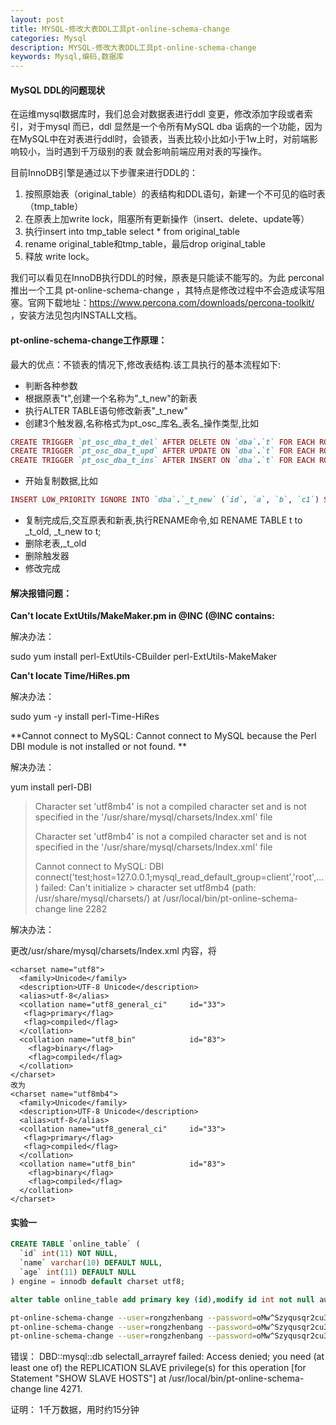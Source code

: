```yaml
---
layout: post
title: MYSQL-修改大表DDL工具pt-online-schema-change
categories: Mysql
description: MYSQL-修改大表DDL工具pt-online-schema-change
keywords: Mysql,编码,数据库
---
```


#### MySQL DDL的问题现状

在运维mysql数据库时，我们总会对数据表进行ddl 变更，修改添加字段或者索引，对于mysql 而已，ddl 显然是一个令所有MySQL dba 诟病的一个功能，因为在MySQL中在对表进行ddl时，会锁表，当表比较小比如小于1w上时，对前端影响较小，当时遇到千万级别的表 就会影响前端应用对表的写操作。

目前InnoDB引擎是通过以下步骤来进行DDL的：

1. 按照原始表（original_table）的表结构和DDL语句，新建一个不可见的临时表（tmp_table）
2. 在原表上加write lock，阻塞所有更新操作（insert、delete、update等）
3. 执行insert into tmp_table select * from original_table
4. rename original_table和tmp_table，最后drop original_table
5. 释放 write lock。

我们可以看见在InnoDB执行DDL的时候，原表是只能读不能写的。为此 perconal 推出一个工具 pt-online-schema-change ，其特点是修改过程中不会造成读写阻塞。官网下载地址：https://www.percona.com/downloads/percona-toolkit/ ，安装方法见包内INSTALL文档。

#### pt-online-schema-change工作原理：

最大的优点：不锁表的情况下,修改表结构.该工具执行的基本流程如下:

- 判断各种参数
- 根据原表"t",创建一个名称为"_t_new"的新表
- 执行ALTER TABLE语句修改新表"_t_new"
- 创建3个触发器,名称格式为pt_osc_库名_表名_操作类型,比如

```ruby
CREATE TRIGGER `pt_osc_dba_t_del` AFTER DELETE ON `dba`.`t` FOR EACH ROW DELETE IGNORE FROM `dba`.`_t_new` WHERE `dba`.`_t_new`.`id` <=> OLD.`id`
CREATE TRIGGER `pt_osc_dba_t_upd` AFTER UPDATE ON `dba`.`t` FOR EACH ROW REPLACE INTO `dba`.`_t_new` (`id`, `a`, `b`, `c1`) VALUES (NEW.`id`, NEW.`a`, NEW.`b`, NEW.`c1`)
CREATE TRIGGER `pt_osc_dba_t_ins` AFTER INSERT ON `dba`.`t` FOR EACH ROW REPLACE INTO `dba`.`_t_new` (`id`, `a`, `b`, `c1`) VALUES (NEW.`id`, NEW.`a`, NEW.`b`, NEW.`c1`)
```
- 开始复制数据,比如

```ruby
INSERT LOW_PRIORITY IGNORE INTO `dba`.`_t_new` (`id`, `a`, `b`, `c1`) SELECT `id`, `a`, `b`, `c1` FROM `dba`.`t` LOCK IN SHARE MODE /*pt-online-schema-change 28014 copy table*/
```

- 复制完成后,交互原表和新表,执行RENAME命令,如 RENAME TABLE t to _t_old, _t_new to t;
- 删除老表,_t_old
- 删除触发器
- 修改完成

#### 解决报错问题：

**Can't locate ExtUtils/MakeMaker.pm in @INC (@INC contains:**

解决办法：

sudo yum install perl-ExtUtils-CBuilder perl-ExtUtils-MakeMaker

**Can't locate Time/HiRes.pm**

解决办法：

sudo yum -y install perl-Time-HiRes

**Cannot connect to MySQL: Cannot connect to MySQL because the Perl DBI module is not installed or not found. **

解决办法：

yum install perl-DBI

> Character set 'utf8mb4' is not a compiled character set and is not specified in the '/usr/share/mysql/charsets/Index.xml' file
>
> Character set 'utf8mb4' is not a compiled character set and is not specified in the '/usr/share/mysql/charsets/Index.xml' file
> 
> Cannot connect to MySQL: DBI connect('test;host=127.0.0.1;mysql_read_default_group=client','root',...) failed: Can't initialize  > character set utf8mb4 (path: /usr/share/mysql/charsets/) at /usr/local/bin/pt-online-schema-change line 2282

解决办法：

更改/usr/share/mysql/charsets/Index.xml 内容，将

```
<charset name="utf8">
  <family>Unicode</family>
  <description>UTF-8 Unicode</description>
  <alias>utf-8</alias>
  <collation name="utf8_general_ci"     id="33">
   <flag>primary</flag>
   <flag>compiled</flag>
  </collation>
  <collation name="utf8_bin"            id="83">
    <flag>binary</flag>
    <flag>compiled</flag>
  </collation>
</charset>
改为
<charset name="utf8mb4">
  <family>Unicode</family>
  <description>UTF-8 Unicode</description>
  <alias>utf-8</alias>
  <collation name="utf8_general_ci"     id="33">
   <flag>primary</flag>
   <flag>compiled</flag>
  </collation>
  <collation name="utf8_bin"            id="83">
    <flag>binary</flag>
    <flag>compiled</flag>
  </collation>
</charset>
```

#### 实验一

```sql
CREATE TABLE `online_table` (
  `id` int(11) NOT NULL,
  `name` varchar(10) DEFAULT NULL,
  `age` int(11) DEFAULT NULL
) engine = innodb default charset utf8;

alter table online_table add primary key (id),modify id int not null auto_increment;//使用pt-online-schema-change工具好像要求表必须有索引
```

```bash
pt-online-schema-change --user=rongzhenbang --password=oMw^Szyqusqr2cu3sm --host=120.55.189.210  --alter "ADD COLUMN content text" D=med_data,t=online_table --print --dry-run
pt-online-schema-change --user=rongzhenbang --password=oMw^Szyqusqr2cu3sm --host=120.55.189.210  --alter "ADD COLUMN content text" D=med_data,t=online_table --print --execute
pt-online-schema-change --user=rongzhenbang --password=oMw^Szyqusqr2cu3sm --host=120.55.189.210  --alter "ADD INDEX idx_eventParam1 ( eventParam1 )" D=med_data,t=log_event_test --print --execute
```

错误：
DBD::mysql::db selectall_arrayref failed: Access denied; you need (at least one of) the REPLICATION SLAVE privilege(s) for this operation [for Statement "SHOW SLAVE HOSTS"] at /usr/local/bin/pt-online-schema-change line 4271.

证明：
1千万数据，用时约15分钟

